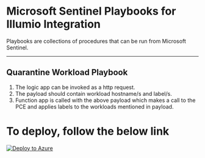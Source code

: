 # Microsoft Sentinel Playbooks for Illumio Integration

Playbooks are collections of procedures that can be run from Microsoft Sentinel.  

---

## Quarantine Workload Playbook

1. The logic app can be invoked as a http request.
2. The payload should contain workload hostname/s and label/s. 
3. Function app is called with the above payload which makes a call to the PCE and applies labels to the workloads mentioned in payload. 

# To deploy, follow the below link 
[![Deploy to Azure](https://aka.ms/deploytoazurebutton)](https://portal.azure.com/#create/Microsoft.Template/uri/https%3A%2F%2Fraw.githubusercontent.com%2Fillumio-shield%2FAzure-Sentinel%2Frefs%2Fheads%2Fillumio-sentinel-playbooks-v2%2FSolutions%2FIllumioSaaS%2FPlaybooks%2FIllumio-Quarantine-Workload%2Fazuredeploy.json)
